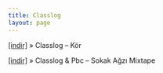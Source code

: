 ```yaml
---
title: Classlog
layout: page
---
```


<a href="https://cloud.mail.ru/public/87b07737671c/CLasslog%20-%20K%C3%B6r" target="_blank">[indir]</a>  »  Classlog &#8211; Kör

<a href="https://cloud.mail.ru/public/72ffebda0d0e/Classlog%20%26%20Pbc%20-%20Sokak%20A%C4%9Fz%C4%B1%20Mixtape" target="_blank">[indir]</a>  »  Classlog & Pbc &#8211; Sokak Ağzı Mixtape